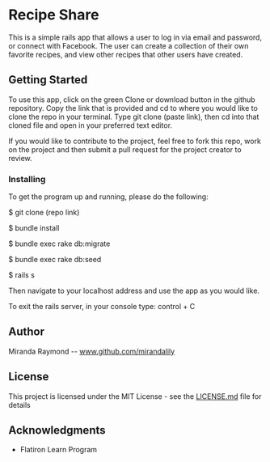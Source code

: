 # Recipe Share

This is a simple rails app that allows a user to log in via email and password, or connect with Facebook. The user can create a collection of their own favorite recipes, and view other recipes that other users have created.

## Getting Started

To use this app, click on the green Clone or download button in the github repository. Copy the link that is provided and cd to where you would like to clone the repo in your terminal. Type git clone (paste link), then cd into that cloned file and open in your preferred text editor.

If you would like to contribute to the project, feel free to fork this repo, work on the project and then submit a pull request for the project creator to review.

### Installing

To get the program up and running, please do the following:

$ git clone (repo link)

$ bundle install

$ bundle exec rake db:migrate

$ bundle exec rake db:seed

$ rails s

Then navigate to your localhost address and use the app as you would like.

To exit the rails server, in your console type: control + C


## Author

Miranda Raymond -- www.github.com/mirandalily

## License

This project is licensed under the MIT License - see the [LICENSE.md](LICENSE.md) file for details

## Acknowledgments

* Flatiron Learn Program
